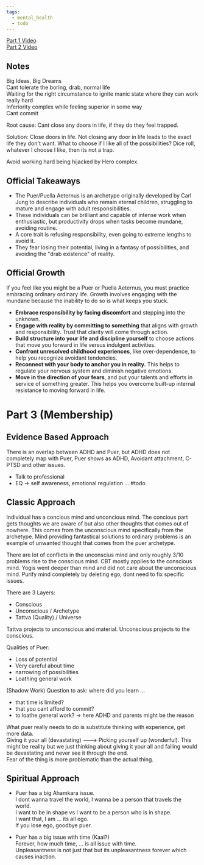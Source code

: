 ```yaml
---
tags:
  - mental_health
  - todo
---
```


[Part 1 Video](https://www.youtube.com/live/bMa9dAYdTE0?si=s1M13wzqaQQUJG-3)  
[Part 2 Video](https://www.youtube.com/live/aGFqdVqDhqo?si=d7R3NQ1NIq9f7dwL)  

## Notes
Big Ideas, Big Dreams  
Cant tolerate the boring, drab, normal life  
Waiting for the right circumstance to ignite manic state where they can work really hard  
Inferiority complex while feeling superior in some way  
Cant commit  

Root cause: Cant close any doors in life, if they do they feel trapped.

Solution: Close doors in life. Not closing any door in life leads to the exact life they don't want.
What to choose if I like all of the possibilities? Dice roll, whatever I choose I like, then its not a trap.

Avoid working hard being hijacked by Hero complex.

## Official Takeaways
- The Puer/Puella Aeternus is an archetype originally developed by Carl Jung to describe individuals who remain eternal children, struggling to mature and engage with adult responsibilities.
- These individuals can be brilliant and capable of intense work when enthusiastic, but productivity drops when tasks become mundane, avoiding routine.
- A core trait is refusing responsibility, even going to extreme lengths to avoid it.
- They fear losing their potential, living in a fantasy of possibilities, and avoiding the "drab existence" of reality.

## Official Growth
If you feel like you might be a Puer or Puella Aeternus, you must practice embracing ordinary ordinary life. Growth involves engaging with the mundane because the inability to do so is what keeps you stuck.

- **Embrace responsibility by facing discomfort** and stepping into the unknown.
- **Engage with reality by committing to something** that aligns with growth and responsibility. Trust that clarity will come through action.
- **Build structure into your life and discipline yourself** to choose actions that move you forward in life versus indulgent activities.
- **Confront unresolved childhood experiences**, like over-dependence, to help you recognize avoidant tendencies.
- **Reconnect with your body to anchor you in reality.** This helps to regulate your nervous system and diminish negative emotions.
- **Move in the direction of your fears**, and put your talents and efforts in service of something greater. This helps you overcome built-up internal resistance to moving forward in life.

# Part 3 (Membership)

## Evidence Based Approach
There is an overlap between ADHD and Puer, but ADHD does not completely map with Puer, Puer shows as ADHD, Avoidant attachment, C-PTSD and other issues.  
- Talk to professional
- EQ -> self awareness, emotional regulation ...
#todo

## Classic Approach
Individual has a concious mind and unconcious mind. The concious part gets thoughts we are aware of but also other thoughts that comes out of nowhere. This comes from the unconscious mind specifically from the archetype. Mind providing fantastical solutions to ordinary problems is an example of unwanted thought that comes from the puer archetype.

There are lot of conflicts in the unconscius mind and only roughly 3/10 problems rise to the conscious mind. CBT mostly applies to the conscious mind.
Yogis went deeper than mind and did not care about the unconscious mind. Purify mind completely by deleting ego, dont need to fix specific issues.  

There are 3 Layers:
- Conscious
- Unconscious / Archetype
- Tattva (Quality) / Universe

Tattva projects to unconscious and material. Unconscious projects to the conscious.  

Qualities of Puer:
- Loss of potential
- Very careful about time
- narrowing of possibilities
- Loathing general work

(Shadow Work) Question to ask: where did you learn  ...  
- that time is limited?  
- that you cant afford to commit?  
- to loathe general work? -> here ADHD and parents might be the reason  

What puer really needs to do is substitute thinking with experience, get more data.  
Giving it your all (devastating) ---> Picking yourself up (wonderful). This might be reality but we just thinking about giving it your all and failing would be devastating and never see it through the end.  
Fear of the thing is more problematic than the actual thing.  

## Spiritual Approach

- Puer has a big Ahamkara issue.  
I dont wanna travel the world, I wanna be a person that travels the world.  
I want to be in shape vs I want to be a person who is in shape.  
I want that, I am ... its all ego.  
If you lose ego, goodbye puer.  

- Puer has a big issue with time (Kaal?)  
Forever, how much time, ... is all issue with time.  
Unpleasantness is not just that but its unpleasantness forever which causes inaction.   

